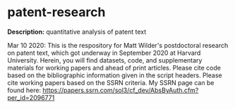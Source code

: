 # patent-research
<b>Description:</b> quantitative analysis of patent text

Mar 10 2020: This is the respository for Matt Wilder's postdoctoral research on patent text, which got underway in September 2020 at Harvard University. Herein, you will find datasets, code, and supplementary materials for working papers and ahead of print articles. Please cite code based on the bibliographic information given in the script headers. Please cite working papers based on the SSRN criteria. My SSRN page can be found here: https://papers.ssrn.com/sol3/cf_dev/AbsByAuth.cfm?per_id=2096771

